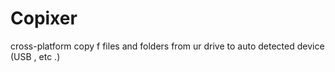 # Copixer
cross-platform copy f files and folders from ur drive to auto detected device (USB , etc .)
